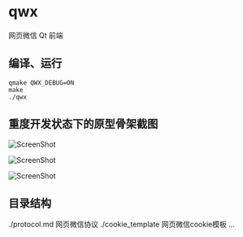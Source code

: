 qwx
===

网页微信 Qt 前端


## 编译、运行

```
qmake QWX_DEBUG=ON
make
./qwx
```


## 重度开发状态下的原型骨架截图

![ScreenShot](https://raw.github.com/xiangzhai/qwx/master/doc/login.png)

![ScreenShot](https://raw.github.com/xiangzhai/qwx/master/doc/chat.png)

![ScreenShot](https://raw.github.com/xiangzhai/qwx/master/doc/contact.png)


## 目录结构

./protocol.md 网页微信协议
./cookie_template 网页微信cookie模板
...


